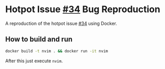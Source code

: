 # Hotpot Issue [#34](https://github.com/rktjmp/hotpot.nvim/issues/34) Bug Reproduction

A reproduction of the hotpot issue [#34](https://github.com/rktjmp/hotpot.nvim/issues/34) using Docker.

## How to build and run

```sh
docker build -t nvim . && docker run -it nvim
```

After this just execute `nvim`.

